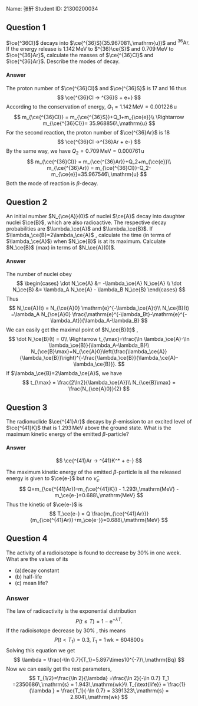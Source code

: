 Name: 张轩
Student ID: 21300200034

## Question 1

$\ce{^36Cl}$ decays into $\ce{^{36}S}(35.967081\,\mathrm{u})$ and ${ }^{36} \mathrm{Ar}$. If the energy release is $1.142\,\mathrm{MeV}$ to $^{36}\ce{S}$ and $0.709\,\mathrm{MeV}$ to $\ce{^{36}Ar}$, calculate the masses of $\ce{^{36}Cl}$ and $\ce{^{36}Ar}$. Describe the modes of decay.

#### Answer

The proton number of $\ce{^{36}Cl}$ and $\ce{^{36}S}$ is $17$ and $16$ thus
$$
\ce{^{36}Cl -> ^{36}S + e+}
$$
According to the conservation of energy, $Q_1=1.142\,\mathrm{MeV}= 0.001226\,\mathrm{u}$
$$
m_{\ce{^{36}Cl}} = m_{\ce{^{36}S}}+Q_1+m_{\ce{e}}\\
\Rightarrow m_{\ce{^{36}Cl}}= 35.968856\,\mathrm{u}
$$
For the second reaction, the proton number of $\ce{^{36}Ar}$ is $18$
$$
\ce{^{36}Cl ->^{36}Ar + e-}
$$
By the same way, we have $Q_2=0.709\,\mathrm{MeV}=0.000761\,\mathrm{u}$
$$
m_{\ce{^{36}Cl}} = m_{\ce{^{36}Ar}}+Q_2+m_{\ce{e}}\\
m_{\ce{^{36}Ar}} = m_{\ce{^{36}Cl}}-Q_2-m_{\ce{e}}=35.967546\,\mathrm{u}
$$
Both the mode of reaction is $\beta$-decay.

## Question 2

An initial number $N_{\ce{A}}(0)$ of nuclei $\ce{A}$ decay into daughter nuclei $\ce{B}$, which are also radioactive. The respective decay probabilities are $\lambda_\ce{A}$ and $\lambda_\ce{B}$. If $\lambda_\ce{B}=2\lambda_\ce{A}$ , calculate the time (in terms of $\lambda_\ce{A}$) when $N_\ce{B}$ is at its maximum. Calculate $N_\ce{B}$ (max) in terms of $N_\ce{A}(0)$.

#### Answer

The number of nuclei obey
$$
\begin{cases}
\dot N_\ce{A} &= -\lambda_\ce{A} N_\ce{A} \\
\dot N_\ce{B} &= \lambda_A N_\ce{A} - \lambda_B N_\ce{B}
\end{cases}
$$
Thus
$$
N_\ce{A}(t) = N_{\ce{A}0} \mathrm{e}^{-\lambda_\ce{A}t}\\
N_\ce{B}(t) =\lambda_A N_{\ce{A}0} \frac{\mathrm{e}^{-\lambda_Bt}-\mathrm{e}^{-\lambda_At}}{\lambda_A-\lambda_B}
$$
We can easily get the maximal point of $N_\ce{B}(t)$ ,
$$
\dot N_\ce{B}(t) = 0\\
\Rightarrow t_{\max}=\frac{\ln \lambda_\ce{A}-\ln \lambda_\ce{B}}{\lambda_A-\lambda_B}\\
N_{\ce{B}\max}=N_{\ce{A}0}\left(\frac{\lambda_\ce{A}}{\lambda_\ce{B}}\right)^{-\frac{\lambda_\ce{B}}{\lambda_\ce{A}-\lambda_\ce{B}}}.
$$
If $\lambda_\ce{B}=2\lambda_\ce{A}$, we have
$$
t_{\max} = \frac{2\ln2}{\lambda_\ce{A}}\\
N_{\ce{B}\max} = \frac{N_{\ce{A}0}}{2}
$$

## Question 3

The radionuclide $\ce{^{41}Ar}$ decays by $\beta$-emission to an excited level of $\ce{^{41}K}$ that is $1.293\,\mathrm{MeV}$ above the ground state. What is the maximum kinetic energy of the emitted $\beta$-particle?

#### Answer

$$
\ce{^{41}Ar -> ^{41}K^* + e-}
$$

The maximum kinetic energy of the emitted $\beta$-particle is all the released energy is given to $\ce{e-}$ but no $\bar\nu_e$.
$$
Q=m_{\ce{^{41}Ar}}-m_{\ce{^{41}K}} - 1.293\,\mathrm{MeV} - m_\ce{e-}=0.688\,\mathrm{MeV}
$$
Thus the kinetic of $\ce{e-}$ is
$$
T_\ce{e-} = Q \frac{m_{\ce{^{41}Ar}}}{m_{\ce{^{41}Ar}}+m_\ce{e-}}=0.688\,\mathrm{MeV}
$$

## Question 4

The activity of a radioisotope is found to decrease by $30\%$ in one week. What are the values of its 

- (a)decay constant
- (b) half-life
- (c) mean life?

### Answer

The law of radioactivity is the exponential distribution
$$
P(t\leq T)=1-\mathrm{e}^{-\lambda T}.
$$
If the radioisotope decrease by $30\%$ , this means
$$
P(t<T_1)=0.3,T_1=1\,\mathrm{wk} = 604800 \,\mathrm{s}
$$
Solving this equation we get
$$
\lambda = \frac{-\ln 0.7}{T_1}=5.897\times10^{-7}\,\mathrm{Bq}
$$
Now we can easily get the rest parameters,
$$
T_{1/2}=\frac{\ln 2}{\lambda} =\frac{\ln 2}{-\ln 0.7} T_1 =2350686\,\mathrm{s} = 1.943\,\mathrm{wk}\\
T_{\text{life}} = \frac{1}{\lambda } = \frac{T_1}{-\ln 0.7} = 3391323\,\mathrm{s} = 2.804\,\mathrm{wk}
$$
